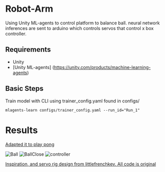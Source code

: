 # Robot-Arm
Using Unity ML-agents to control platform to balance ball.
neural network inferences are sent to arduino which controls servos that control x box controller.

## Requirements
- Unity
- [Unity ML-agents] (https://unity.com/products/machine-learning-agents)

## Basic Steps
Train model with CLI using trainer_config.yaml found in configs/

 `mlagents-learn configs/trainer_config.yaml --run_id="Run_1"`

# Results
[Adapted it to play pong](https://github.com/elmojesus/robot-arm-pong)

![Ball](Unity-Ball.gif)
![BallClose](Unity-BallClose.gif)
![controller](supercoolvideo.gif)

[Inspiration, and servo rig design from littlefrenchkev. All code is original](https://www.littlefrenchkev.com/xbox-controller-arm)

